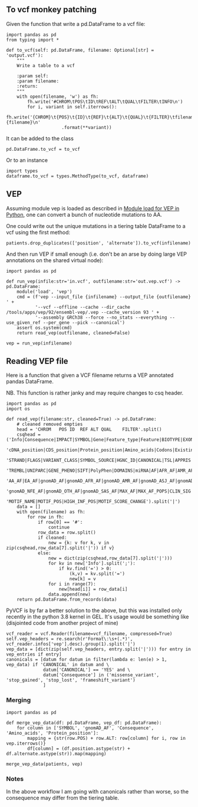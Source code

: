 ## To vcf monkey patching

Given the function that write a pd.DataFrame to a vcf file:

```python3
import pandas as pd
from typing import *

def to_vcf(self: pd.DataFrame, filename: Optional[str] = 'output.vcf'):
    """
    Write a table to a vcf
    
    :param self: 
    :param filename: 
    :return: 
    """
    with open(filename, 'w') as fh:
        fh.write('#CHROM\tPOS\tID\tREF\tALT\tQUAL\tFILTER\tINFO\n')
        for i, variant in self.iterrows():
            fh.write('{CHROM}\t{POS}\t{ID}\t{REF}\t{ALT}\t{QUAL}\t{FILTER}\tfilename={filename}\n'
                     .format(**variant))
```
It can be added to the class

    pd.DataFrame.to_vcf = to_vcf

Or to an instance

    import types
    dataframe.to_vcf = types.MethodType(to_vcf, dataframe)

## VEP

Assuming module vep is loaded as described in [Module load for VEP in Python](module_load.md),
one can convert a bunch of nucleotide mutations to AA.

One could write out the unique mutations in a tiering table DataFrame to a vcf using the first method:

    patients.drop_duplicates(['position', 'alternate']).to_vcf(infilename)

And then run VEP if small enough (i.e. don't be an arse by doing large VEP annotations on the shared virtual node):

```python3
import pandas as pd

def run_vep(infile:str='in.vcf', outfilename:str='out.vep.vcf') -> pd.DataFrame:
    module('load', 'vep')
    cmd = (f'vep --input_file {infilename} --output_file {outfilename} ' +
           '--vcf --offline --cache --dir_cache /tools/apps/vep/92/ensembl-vep/.vep --cache_version 93 ' +
           '--assembly GRCh38 --force --no_stats --everything --use_given_ref --per_gene --pick --canonical')
    assert os.system(cmd)
    return read_vep(outfilename, cleaned=False)

vep = run_vep(infilename)
```

## Reading VEP file

Here is a function that given a VCF filename returns a VEP annotated pandas DataFrame.

NB. This function is rather janky and may require changes to csq header.

```python3
import pandas as pd
import os

def read_vep(filename:str, cleaned=True) -> pd.DataFrame:
    # cleaned removed empties
    head = 'CHROM	POS	ID	REF	ALT	QUAL	FILTER'.split()
    csqhead = ('Info|Consequence|IMPACT|SYMBOL|Gene|Feature_type|Feature|BIOTYPE|EXON|INTRON|HGVSc|HGVSp|',
               'cDNA_position|CDS_position|Protein_position|Amino_acids|Codons|Existing_variation|DISTANCE|',
               'STRAND|FLAGS|VARIANT_CLASS|SYMBOL_SOURCE|HGNC_ID|CANONICAL|TSL|APPRIS|CCDS|ENSP|SWISSPROT|',
               'TREMBL|UNIPARC|GENE_PHENO|SIFT|PolyPhen|DOMAINS|miRNA|AF|AFR_AF|AMR_AF|EAS_AF|EUR_AF|SAS_AF|',
               'AA_AF|EA_AF|gnomAD_AF|gnomAD_AFR_AF|gnomAD_AMR_AF|gnomAD_ASJ_AF|gnomAD_EAS_AF|gnomAD_FIN_AF|',
               'gnomAD_NFE_AF|gnomAD_OTH_AF|gnomAD_SAS_AF|MAX_AF|MAX_AF_POPS|CLIN_SIG|SOMATIC|PHENO|PUBMED|',
               'MOTIF_NAME|MOTIF_POS|HIGH_INF_POS|MOTIF_SCORE_CHANGE').split('|')
    data = []
    with open(filename) as fh:
        for row in fh:
            if row[0] == '#':
                continue
            row_data = row.split()
            if cleaned:
                new = {k: v for k, v in zip(csqhead,row_data[7].split('|')) if v}
            else:
                new = dict(zip(csqhead,row_data[7].split('|')))
                for kv in new['Info'].split(';'):
                    if kv.find('=') > 0:
                        (k,v) = kv.split('=')
                        new[k] = v
                for i in range(7):
                    new[head[i]] = row_data[i]
                data.append(new)
    return pd.DataFrame.from_records(data)
```

PyVCF is by far a better solution to the above,
but this was installed only recently in the python 3.8 kernel in GEL. It's usage would be something like
(disjointed code from another project of mine)

    vcf_reader = vcf.Reader(filename=vcf_filename, compressed=True)
    self.vep_headers = re.search(r'Format\:\s+(.*)', vcf_reader.infos['vep'].desc).group(1).split('|')
    vep_data = [dict(zip(self.vep_headers, entry.split('|'))) for entry in vep_entries if entry]
    canonicals = [datum for datum in filter(lambda e: len(e) > 1, vep_data) if 'CANONICAL' in datum and \
                  datum['CANONICAL'] == 'YES' and \
                  datum['Consequence'] in ('missense_variant', 'stop_gained', 'stop_lost', 'frameshift_variant')
                  ]

### Merging

```python3
import pandas as pd

def merge_vep_data(df: pd.DataFrame, vep_df: pd.DataFrame):
    for column in ['SYMBOL', 'gnomAD_AF', 'Consequence', 'Amino_acids', 'Protein_position']:
        mapping = {str(row.POS) + row.ALT: row[column] for i, row in vep.iterrows()}
        df[column] = (df.position.astype(str) + df.alternate.astype(str)).map(mapping)

merge_vep_data(patients, vep)
```
### Notes

In the above workflow I am going with canonicals rather than worse, so the consequence may differ from the tiering table.